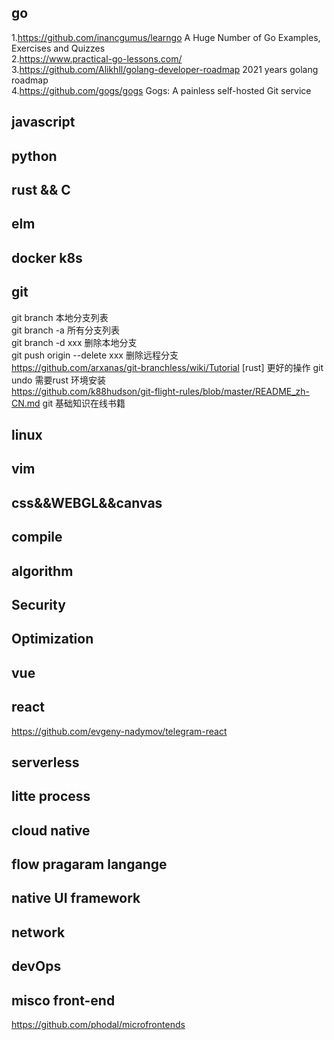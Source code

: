 ## go ##
  1.https://github.com/inancgumus/learngo A Huge Number of Go Examples, Exercises and Quizzes </br>
  2.https://www.practical-go-lessons.com/ </br>
  3.https://github.com/Alikhll/golang-developer-roadmap 2021 years golang roadmap <br>
  4.https://github.com/gogs/gogs Gogs: A painless self-hosted Git service </br>

## javascript ##

## python ##

## rust && C ##

## elm ##

## docker k8s ##

## git ##
git branch 本地分支列表 <br>
git branch -a 所有分支列表 <br>
git branch -d xxx 删除本地分支 <br>
git push origin --delete xxx 删除远程分支 <br>
https://github.com/arxanas/git-branchless/wiki/Tutorial [rust] 更好的操作 git undo 需要rust 环境安装 <br>
https://github.com/k88hudson/git-flight-rules/blob/master/README_zh-CN.md git 基础知识在线书籍
## linux ##

## vim ##

## css&&WEBGL&&canvas ##

## compile ##

## algorithm ##

## Security ##

## Optimization ##

## vue ##

## react ##
https://github.com/evgeny-nadymov/telegram-react <br>

## serverless ##

## litte process ##

## cloud native ##

## flow pragaram langange ##

## native UI framework ##

## network ##

## devOps ##

## misco front-end ##
https://github.com/phodal/microfrontends


